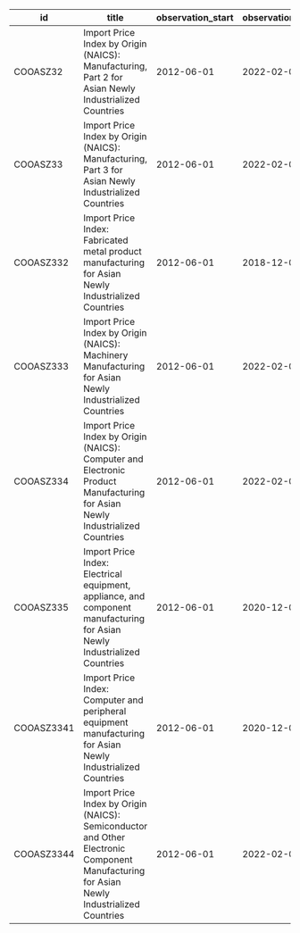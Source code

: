 | id         | title                                                                                                                                     | observation_start   | observation_end   |
|------------|-------------------------------------------------------------------------------------------------------------------------------------------|---------------------|-------------------|
| COOASZ32   | Import Price Index by Origin (NAICS): Manufacturing, Part 2 for Asian Newly Industrialized Countries                                      | 2012-06-01          | 2022-02-01        |
| COOASZ33   | Import Price Index by Origin (NAICS): Manufacturing, Part 3 for Asian Newly Industrialized Countries                                      | 2012-06-01          | 2022-02-01        |
| COOASZ332  | Import Price Index: Fabricated metal product manufacturing for Asian Newly Industrialized Countries                                       | 2012-06-01          | 2018-12-01        |
| COOASZ333  | Import Price Index by Origin (NAICS): Machinery Manufacturing for Asian Newly Industrialized Countries                                    | 2012-06-01          | 2022-02-01        |
| COOASZ334  | Import Price Index by Origin (NAICS): Computer and Electronic Product Manufacturing for Asian Newly Industrialized Countries              | 2012-06-01          | 2022-02-01        |
| COOASZ335  | Import Price Index: Electrical equipment, appliance, and component manufacturing for Asian Newly Industrialized Countries                 | 2012-06-01          | 2020-12-01        |
| COOASZ3341 | Import Price Index: Computer and peripheral equipment manufacturing for Asian Newly Industrialized Countries                              | 2012-06-01          | 2020-12-01        |
| COOASZ3344 | Import Price Index by Origin (NAICS): Semiconductor and Other Electronic Component Manufacturing for Asian Newly Industrialized Countries | 2012-06-01          | 2022-02-01        |